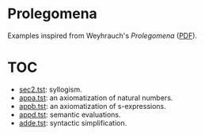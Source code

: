 # Prolegomena

Examples inspired from Weyhrauch's _Prolegomena_ ([PDF](https://apps.dtic.mil/dtic/tr/fulltext/u2/a065698.pdf)).

# TOC

- [sec2.tst](sec2.tst): syllogism.
- [appa.tst](appa.tst): an axiomatization of natural numbers.
- [appb.tst](appb.tst): an axiomatization of s-expressions.
- [appd.tst](appd.tst): semantic evaluations.
- [adde.tst](appe.tst): syntactic simplification.

